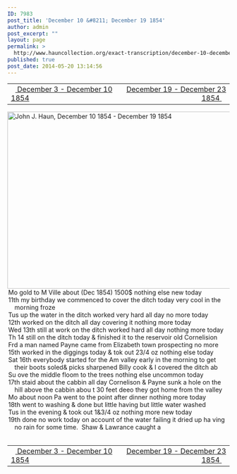 ```yaml
---
ID: 7983
post_title: 'December 10 &#8211; December 19 1854'
author: admin
post_excerpt: ""
layout: page
permalink: >
  http://www.hauncollection.org/exact-transcription/december-10-december-19-1854/
published: true
post_date: 2014-05-20 13:14:56
---
```

<table style="width: 100%;" align="center">
<tbody>
<tr>
<td width="50%"><a title="December 3 1854 – 10 1854" href="http://www.hauncollection.org/version-2/version-ii-series-i/december-3-1854-10-1854/"><img src="https://lh3.googleusercontent.com/-EFJpxxNiPNw/VqgtWBCZrMI/AAAAAAAAAFU/WfY4lPFWWkg/s800-Ic42/Soeb-Plain-Arrows-8-10px.png" alt="" width="10" height="10" /> December 3 - December 10 1854</a></td>
<td style="text-align: right;"><a title="December 19 – December 23 1854" href="http://www.hauncollection.org/version-2/version-ii-series-i/december-19-december-23-1854/"> December 19 - December 23 1854 <img src="https://lh3.googleusercontent.com/-67k0cYlpXHw/VqgtWKz1MXI/AAAAAAAAAFU/k9PW_Piyurk/s800-Ic42/Soeb-Plain-Arrows-5-10px.png" alt="" width="10" height="10" /></a></td>
</tr>
</tbody>
</table>
<a href="http://www.hauncollection.org/wp-content/uploads/John Haun/JJH_067_December 10 1854 - December 19 1854.JPG" target="_blank" rel="noopener"><img class="alignnone wp-image-2297 size-large" src="http://www.hauncollection.org/wp-content/uploads/John Haun/JJH_067_December 10 1854 - December 19 1854-1024x682.jpg" alt="John J. Haun, December 10 1854 - December 19 1854" width="604" height="402" /></a>
<div style="text-indent: -1em; padding-left: 16px;">Mo gold to M Ville about (Dec 1854) 1500$ nothing else new today</div>
<div style="text-indent: -1em; padding-left: 16px;">11th my birthday we commenced to cover the ditch today very cool in the morning froze</div>
<div style="text-indent: -1em; padding-left: 16px;">Tus up the water in the ditch worked very hard all day no more today</div>
<div style="text-indent: -1em; padding-left: 16px;">12th worked on the ditch all day covering it nothing more today</div>
<div style="text-indent: -1em; padding-left: 16px;">Wed 13th still at work on the ditch worked hard all day nothing more today</div>
<div style="text-indent: -1em; padding-left: 16px;">Th 14 still on the ditch today &amp; finished it to the reservoir old Cornelision</div>
<div style="text-indent: -1em; padding-left: 16px;">Frd a man named Payne came from Elizabeth town prospecting no more</div>
<div style="text-indent: -1em; padding-left: 16px;">15th worked in the diggings today &amp; tok out 23/4 oz nothing else today</div>
<div style="text-indent: -1em; padding-left: 16px;">Sat 16th everybody started for the Am valley early in the morning to get
their boots soled&amp; picks sharpened Billy cook &amp; I covered the ditch ab</div>
<div style="text-indent: -1em; padding-left: 16px;">Su ove the middle floom to the trees nothing else uncommon today</div>
<div style="text-indent: -1em; padding-left: 16px;">17th staid about the cabbin all day Cornelison &amp; Payne sunk a hole on
the hill above the cabbin abou t 30 feet deeo they got home from the valley</div>
<div style="text-indent: -1em; padding-left: 16px;">Mo about noon Pa went to the point after dinner nothing more today</div>
<div style="text-indent: -1em; padding-left: 16px;">18th went to washing &amp; done but little having but little water washed</div>
<div style="text-indent: -1em; padding-left: 16px;">Tus in the evening &amp; took out 1&amp;3/4 oz nothing more new today</div>
<div style="text-indent: -1em; padding-left: 16px;">19th done no work today on account of the water failing it dried up ha
ving no rain for some time.  Shaw &amp; Lawrance caught a</div>
&nbsp;
<table style="width: 100%;" align="center">
<tbody>
<tr>
<td width="50%"><a title="December 3 1854 – 10 1854" href="http://www.hauncollection.org/version-2/version-ii-series-i/december-3-1854-10-1854/"><img src="https://lh3.googleusercontent.com/-EFJpxxNiPNw/VqgtWBCZrMI/AAAAAAAAAFU/WfY4lPFWWkg/s800-Ic42/Soeb-Plain-Arrows-8-10px.png" alt="" width="10" height="10" /> December 3 - December 10 1854</a></td>
<td style="text-align: right;"><a title="December 19 – December 23 1854" href="http://www.hauncollection.org/version-2/version-ii-series-i/december-19-december-23-1854/"> December 19 - December 23 1854 <img src="https://lh3.googleusercontent.com/-67k0cYlpXHw/VqgtWKz1MXI/AAAAAAAAAFU/k9PW_Piyurk/s800-Ic42/Soeb-Plain-Arrows-5-10px.png" alt="" width="10" height="10" /></a></td>
</tr>
</tbody>
</table>